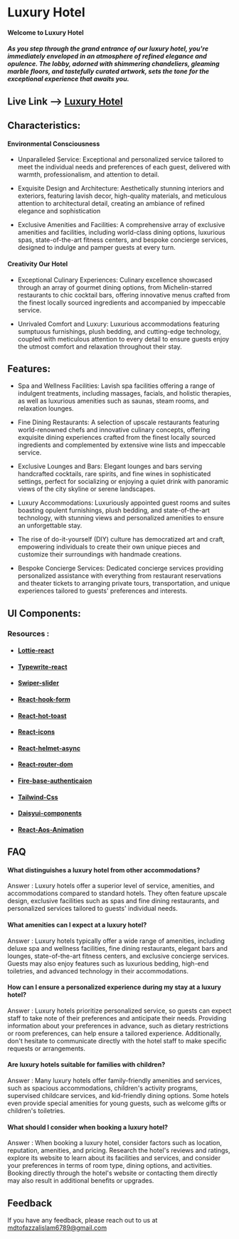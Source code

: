 # Luxury Hotel

#### Welcome to Luxury Hotel

##### As you step through the grand entrance of our luxury hotel, you're immediately enveloped in an atmosphere of refined elegance and opulence. The lobby, adorned with shimmering chandeliers, gleaming marble floors, and tastefully curated artwork, sets the tone for the exceptional experience that awaits you.

## Live Link --> [Luxury Hotel](https://youtu.be/oXke6njj5Mw?si=GecDrCXNSGlozlGC)

## Characteristics:

#### Environmental Consciousness

- Unparalleled Service: Exceptional and personalized service tailored to meet the individual needs and preferences of each guest, delivered with warmth, professionalism, and attention to detail.

- Exquisite Design and Architecture: Aesthetically stunning interiors and exteriors, featuring lavish decor, high-quality materials, and meticulous attention to architectural detail, creating an ambiance of refined elegance and sophistication

- Exclusive Amenities and Facilities: A comprehensive array of exclusive amenities and facilities, including world-class dining options, luxurious spas, state-of-the-art fitness centers, and bespoke concierge services, designed to indulge and pamper guests at every turn.

#### Creativity Our Hotel

- Exceptional Culinary Experiences: Culinary excellence showcased through an array of gourmet dining options, from Michelin-starred restaurants to chic cocktail bars, offering innovative menus crafted from the finest locally sourced ingredients and accompanied by impeccable service.

- Unrivaled Comfort and Luxury: Luxurious accommodations featuring sumptuous furnishings, plush bedding, and cutting-edge technology, coupled with meticulous attention to every detail to ensure guests enjoy the utmost comfort and relaxation throughout their stay.

## Features:

- Spa and Wellness Facilities: Lavish spa facilities offering a range of indulgent treatments, including massages, facials, and holistic therapies, as well as luxurious amenities such as saunas, steam rooms, and relaxation lounges.

- Fine Dining Restaurants: A selection of upscale restaurants featuring world-renowned chefs and innovative culinary concepts, offering exquisite dining experiences crafted from the finest locally sourced ingredients and complemented by extensive wine lists and impeccable service.

- Exclusive Lounges and Bars: Elegant lounges and bars serving handcrafted cocktails, rare spirits, and fine wines in sophisticated settings, perfect for socializing or enjoying a quiet drink with panoramic views of the city skyline or serene landscapes.

- Luxury Accommodations: Luxuriously appointed guest rooms and suites boasting opulent furnishings, plush bedding, and state-of-the-art technology, with stunning views and personalized amenities to ensure an unforgettable stay.

- The rise of do-it-yourself (DIY) culture has democratized art and craft, empowering individuals to create their own unique pieces and customize their surroundings with handmade creations.

- Bespoke Concierge Services: Dedicated concierge services providing personalized assistance with everything from restaurant reservations and theater tickets to arranging private tours, transportation, and unique experiences tailored to guests' preferences and interests.

## UI Components:

### Resources :

- #### [Lottie-react](https://www.npmjs.com/package/lottie-react)
- #### [Typewrite-react](https://swiperjs.com/)
- #### [Swiper-slider](https://swiperjs.com/)
- #### [React-hook-form](https://react-hook-form.com/)
- #### [React-hot-toast](https://react-hot-toast.com/)
- #### [React-icons](https://react-icons.github.io/react-icons/)
- #### [React-helmet-async](https://github.com/staylor/react-helmet-async)
- #### [React-router-dom](https://reactrouter.com/en/main/start/tutorial)
- #### [Fire-base-authenticaion](https://firebase.google.com/?gad_source=1&gclid=CjwKCAjwoPOwBhAeEiwAJuXRh8s-FAp_-dtEXlgxEMOsNAatYUfm0xGT9xY0JAw2MCYnJC_HYy_a2hoCTVwQAvD_BwE&gclsrc=aw.ds)
- #### [Tailwind-Css](https://tailwindcss.com/docs/installation)
- #### [Daisyui-components](https://daisyui.com/components/)
- #### [React-Aos-Animation](https://michalsnik.github.io/aos/)

## FAQ

#### What distinguishes a luxury hotel from other accommodations?

Answer : Luxury hotels offer a superior level of service, amenities, and accommodations compared to standard hotels. They often feature upscale design, exclusive facilities such as spas and fine dining restaurants, and personalized services tailored to guests' individual needs.

#### What amenities can I expect at a luxury hotel?

Answer : Luxury hotels typically offer a wide range of amenities, including deluxe spa and wellness facilities, fine dining restaurants, elegant bars and lounges, state-of-the-art fitness centers, and exclusive concierge services. Guests may also enjoy features such as luxurious bedding, high-end toiletries, and advanced technology in their accommodations.

#### How can I ensure a personalized experience during my stay at a luxury hotel?

Answer : Luxury hotels prioritize personalized service, so guests can expect staff to take note of their preferences and anticipate their needs. Providing information about your preferences in advance, such as dietary restrictions or room preferences, can help ensure a tailored experience. Additionally, don't hesitate to communicate directly with the hotel staff to make specific requests or arrangements.

#### Are luxury hotels suitable for families with children?

Answer : Many luxury hotels offer family-friendly amenities and services, such as spacious accommodations, children's activity programs, supervised childcare services, and kid-friendly dining options. Some hotels even provide special amenities for young guests, such as welcome gifts or children's toiletries.

#### What should I consider when booking a luxury hotel?

Answer : When booking a luxury hotel, consider factors such as location, reputation, amenities, and pricing. Research the hotel's reviews and ratings, explore its website to learn about its facilities and services, and consider your preferences in terms of room type, dining options, and activities. Booking directly through the hotel's website or contacting them directly may also result in additional benefits or upgrades.

## Feedback

If you have any feedback, please reach out to us at mdtofazzalislam6789@gmail.com
